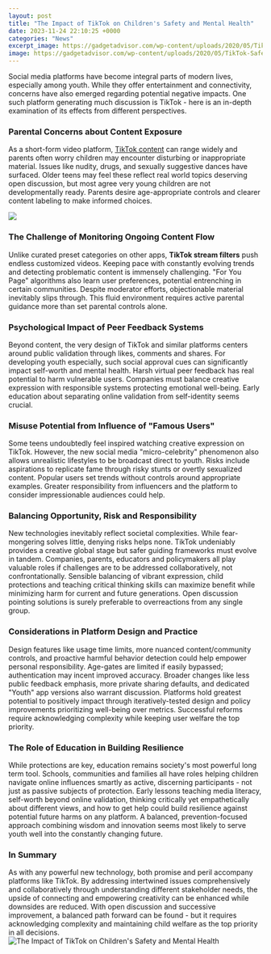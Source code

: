 ```yaml
---
layout: post
title: "The Impact of TikTok on Children's Safety and Mental Health"
date: 2023-11-24 22:10:25 +0000
categories: "News"
excerpt_image: https://gadgetadvisor.com/wp-content/uploads/2020/05/TikTok-Safety-Tips-To-Know-Safeguarde-614x1536.png
image: https://gadgetadvisor.com/wp-content/uploads/2020/05/TikTok-Safety-Tips-To-Know-Safeguarde-614x1536.png
---
```


Social media platforms have become integral parts of modern lives, especially among youth. While they offer entertainment and connectivity, concerns have also emerged regarding potential negative impacts. One such platform generating much discussion is TikTok - here is an in-depth examination of its effects from different perspectives.
### Parental Concerns about Content Exposure  
As a short-form video platform, [TikTok content](https://store.fi.io.vn/collection/agostino) can range widely and parents often worry children may encounter disturbing or inappropriate material. Issues like nudity, drugs, and sexually suggestive dances have surfaced. Older teens may feel these reflect real world topics deserving open discussion, but most agree very young children are not developmentally ready. Parents desire age-appropriate controls and clearer content labeling to make informed choices.

![](https://www.webhostingonedollar.com/wp-content/uploads/2021/07/Negative-impact-of-TikTok-on-Youth-2048x1024.jpg)
### The Challenge of Monitoring Ongoing Content Flow
Unlike curated preset categories on other apps, **TikTok stream filters** push endless customized videos. Keeping pace with constantly evolving trends and detecting problematic content is immensely challenging. "For You Page" algorithms also learn user preferences, potential entrenching in certain communities. Despite moderator efforts, objectionable material inevitably slips through. This fluid environment requires active parental guidance more than set parental controls alone. 
### Psychological Impact of Peer Feedback Systems  
Beyond content, the very design of TikTok and similar platforms centers around public validation through likes, comments and shares. For developing youth especially, such social approval cues can significantly impact self-worth and mental health. Harsh virtual peer feedback has real potential to harm vulnerable users. Companies must balance creative expression with responsible systems protecting emotional well-being. Early education about separating online validation from self-identity seems crucial.
### Misuse Potential from Influence of "Famous Users"
Some teens undoubtedly feel inspired watching creative expression on TikTok. However, the new social media "micro-celebrity" phenomenon also allows unrealistic lifestyles to be broadcast direct to youth. Risks include aspirations to replicate fame through risky stunts or overtly sexualized content. Popular users set trends without controls around appropriate examples. Greater responsibility from influencers and the platform to consider impressionable audiences could help.
### Balancing Opportunity, Risk and Responsibility 
New technologies inevitably reflect societal complexities. While fear-mongering solves little, denying risks helps none. TikTok undeniably provides a creative global stage but safer guiding frameworks must evolve in tandem. Companies, parents, educators and policymakers all play valuable roles if challenges are to be addressed collaboratively, not confrontationally. Sensible balancing of vibrant expression, child protections and teaching critical thinking skills can maximize benefit while minimizing harm for current and future generations. Open discussion pointing solutions is surely preferable to overreactions from any single group.
### Considerations in Platform Design and Practice
Design features like usage time limits, more nuanced content/community controls, and proactive harmful behavior detection could help empower personal responsibility. Age-gates are limited if easily bypassed; authentication may incent improved accuracy. Broader changes like less public feedback emphasis, more private sharing defaults, and dedicated "Youth" app versions also warrant discussion. Platforms hold greatest potential to positively impact through iteratively-tested design and policy improvements prioritizing well-being over metrics. Successful reforms require acknowledging complexity while keeping user welfare the top priority. 
### The Role of Education in Building Resilience 
While protections are key, education remains society's most powerful long term tool. Schools, communities and families all have roles helping children navigate online influences smartly as active, discerning participants - not just as passive subjects of protection. Early lessons teaching media literacy, self-worth beyond online validation, thinking critically yet empathetically about different views, and how to get help could build resilience against potential future harms on any platform. A balanced, prevention-focused approach combining wisdom and innovation seems most likely to serve youth well into the constantly changing future.
### In Summary
As with any powerful new technology, both promise and peril accompany platforms like TikTok. By addressing intertwined issues comprehensively and collaboratively through understanding different stakeholder needs, the upside of connecting and empowering creativity can be enhanced while downsides are reduced. With open discussion and successive improvement, a balanced path forward can be found - but it requires acknowledging complexity and maintaining child welfare as the top priority in all decisions.
![The Impact of TikTok on Children's Safety and Mental Health](https://gadgetadvisor.com/wp-content/uploads/2020/05/TikTok-Safety-Tips-To-Know-Safeguarde-614x1536.png)